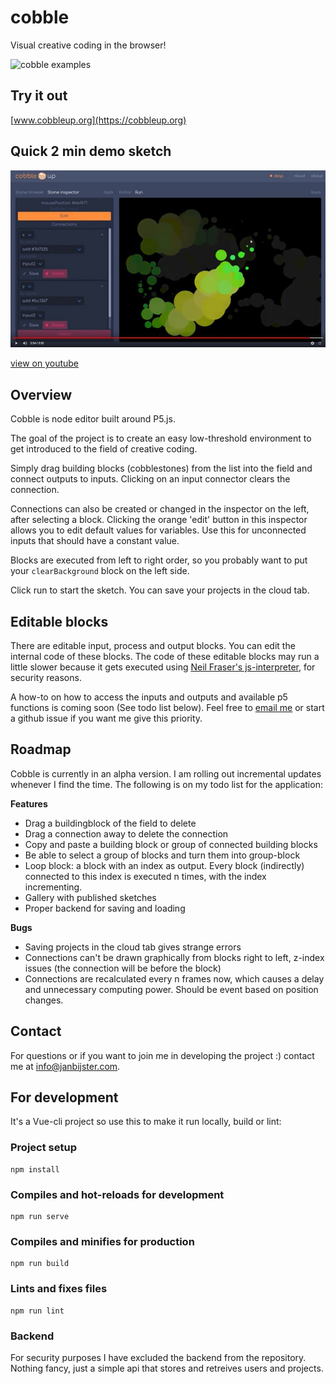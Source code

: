 # cobble

Visual creative coding in the browser!

![cobble examples](./src/assets/images/cobble-reel.gif)

## Try it out
[www.cobbleup.org](https://cobbleup.org)

## Quick 2 min demo sketch
[<img src="./src/assets/images/cobble-youtube.jpg">](https://youtu.be/oILrJw5bNsY)


[view on youtube](https://youtu.be/oILrJw5bNsY)

## Overview
Cobble is node editor built around P5.js.

The goal of the project is to create an easy low-threshold environment to get introduced to the field of creative coding.

Simply drag building blocks (cobblestones) from the list into the field and connect outputs to inputs. Clicking on an input connector clears the connection.

Connections can also be created or changed in the inspector on the left, after selecting a block. Clicking the orange 'edit' button in this inspector allows you to edit default values for variables. Use this for unconnected inputs that should have a constant value.

Blocks are executed from left to right order, so you probably want to put your `clearBackground` block on the left side.

Click run to start the sketch. You can save your projects in the cloud tab.

## Editable blocks
There are editable input, process and output blocks. You can edit the internal code of these blocks. The code of these editable blocks may run a little slower because it gets executed using [Neil Fraser's js-interpreter](https://neil.fraser.name/software/JS-Interpreter/docs.html), for security reasons.

A how-to on how to access the inputs and outputs and available p5 functions is coming soon (See todo list below). Feel free to [email me](mailto:info@janbijster.com) or start a github issue if you want me give this priority.

## Roadmap
Cobble is currently in an alpha version. I am rolling out incremental updates whenever I find the time. The following is on my todo list for the application:

**Features**
* Drag a buildingblock of the field to delete
* Drag a connection away to delete the connection
* Copy and paste a building block or group of connected building blocks
* Be able to select a group of blocks and turn them into group-block
* Loop block: a block with an index as output. Every block (indirectly) connected to this index is executed n times, with the index incrementing.
* Gallery with published sketches
* Proper backend for saving and loading

**Bugs**
* Saving projects in the cloud tab gives strange errors
* Connections can't be drawn graphically from blocks right to left, z-index issues (the connection will be before the block)
* Connections are recalculated every n frames now, which causes a delay and unnecessary computing power. Should be event based on position changes.

## Contact
For questions or if you want to join me in developing the project :) contact me at info@janbijster.com.

## For development
It's a Vue-cli project so use this to make it run locally, build or lint:

### Project setup
```
npm install
```

### Compiles and hot-reloads for development
```
npm run serve
```

### Compiles and minifies for production
```
npm run build
```

### Lints and fixes files
```
npm run lint
```

### Backend
For security purposes I have excluded the backend from the repository. Nothing fancy, just a simple api that stores and retreives users and projects.
